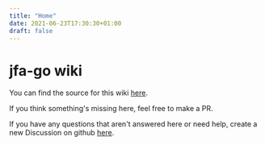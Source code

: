 ```yaml
---
title: "Home"
date: 2021-06-23T17:30:30+01:00
draft: false
---
```


# jfa-go wiki

You can find the source for this wiki [here](https://github.com/hrfee/jfa-go-wiki).

If you think something's missing here, feel free to make a PR.

If you have any questions that aren't answered here or need help, create a new Discussion on github [here](https://github.com/hrfee/jfa-go/discussions/new).
